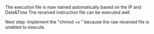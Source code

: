 The execution file is now named automatically based on the IP and Date&Time
The received instruction file can be executed well

Next step: Implement the "chmod +x <filename>" because the raw received file is unabled to execute.
